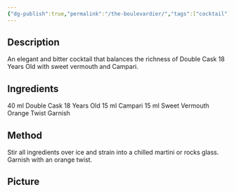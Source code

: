 ```yaml
---
{"dg-publish":true,"permalink":"/the-boulevardier/","tags":["cocktail"]}
---
```


## Description

An elegant and bitter cocktail that balances the richness of Double Cask 18 Years Old with sweet vermouth and Campari.
## Ingredients

40 ml Double Cask 18 Years Old
15 ml Campari
15 ml Sweet Vermouth
Orange Twist Garnish

## Method

Stir all ingredients over ice and strain into a chilled martini or rocks glass. 
Garnish with an orange twist.


## Picture

